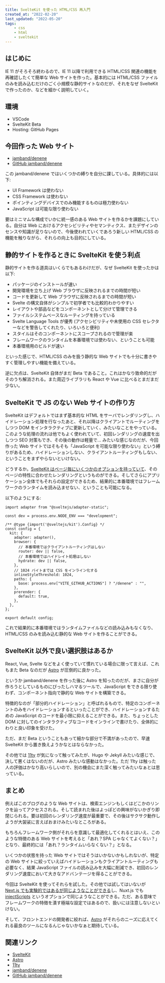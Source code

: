 ```yaml
---
title: SvelteKit を使った HTML/CSS 再入門
created_at: "2022-02-20"
last_updated: "2022-05-20"
tags:
    - css
    - html
    - sveltekit
---
```


## はじめに

IE 11 がそろそろ終わるので、IE 11 以降で利用できる HTML/CSS 関連の機能を再確認したくて簡単な Web サイトを作った。基本的には HTML/CSS ファイルのみを読み込むだけのごく小規模な静的サイトなのだが、それをなぜ SvelteKit で作ったのか、などを細かく説明していく。

## 環境

- VSCode
- SvelteKit Beta
- Hosting: GitHub Pages

## 今回作った Web サイト

- [jamband/denene](https://jamband.github.io/denene/)
- [GitHub jamband/denene](https://github.com/jamband/denene)

この jamband/denene ではいくつかの縛りを自分に課している。具体的には以下:

- UI Framework は使わない
- CSS Framework は使わない
- ポインティングデバイスでのみ機能するものは極力使わない
- JavaScript は可能な限り使わない

要はミニマムな構成でいかに統一感のある Web サイトを作るかを課題にしている。自分は Web におけるアクセシビリティやセマンティクス、またデザインのセンスや知識が足りないので、今後使われていくであろう新しい HTML/CSS の機能を触りながら、それらの向上も目的にしている。

## 静的サイトを作るときに SvelteKit を使う利点

静的サイトを作る道具はいくらでもあるわけだが、なぜ SvelteKit を使ったかは以下:

- パッケージのインストールが速い
- 開発環境を立ち上げ Web ブラウザに反映されるまでの時間が短い
- コードを更新して Web ブラウザに反映されるまでの時間が短い
- Svelte の構文自体がシンプルで初学者でも比較的わかりやすい
- レイアウトや部品などをコンポーネントとして分けて管理できる
- ファイルシステムベースなルーティングを持っている
- Svelte Language Tools が優秀 (アクセシビリティや未使用の CSS セレクターなどを警告してくれたり、いろいろと便利)
- スタイルはそのコンポーネントにスコープされるので管理が楽
- フレームワークのランタイムを本番環境では使わない、ということも可能
- 本番環境用のビルドが速い

といった感じで、HTML/CSS のみを扱う静的な Web サイトでも十分に書きやすく管理しやすい機能を備えている。

逆に欠点は、SvelteKit 自体がまだ Beta であること。これはかなり致命的だがそのうち解消される。また周辺ライブラリも React や Vue に比べるとまだまだ少ない。

## SvelteKit で JS のない Web サイトの作り方

SvelteKit はデフォルトではまず基本的な HTML をサーバでレンダリングし、ハイドレーション処理を行なったあと、それ以降はクライアントでルーティングをしつつ DOM をインタラクティブに更新していく、みたいなことをやっている。このような処理の流れは他でもよく使われていて、初回レンダリングの速度を出しつつ SEO 対策もでき、その後の動作は軽量で... みたいな感じなのだが、今回作った Web サイトではそもそも「JavaScript を可能な限り使わない」という縛りがあるため、ハイドレーションしない、クライアントルーティングもしない、ということをまずやらないといけない。

どうするか。[SvelteKit はページ毎にいくつかのオプションを持っていて](https://kit.svelte.dev/docs/page-options)、そのページの特性に合わせたレンダリングというものができる。そしてさらにアプリケーション全体でもそれらの設定ができるため、結果的に本番環境ではフレームワークのランタイムを読み込ませない、ということも可能になる。

以下のようにする:

```js[data-file="svelte.config.js"]
import adapter from "@sveltejs/adapter-static";

const dev = process.env.NODE_ENV === "development";

/** @type {import('@sveltejs/kit').Config} */
const config = {
  kit: {
    adapter: adapter(),
    browser: {
      // 本番環境ではクライアントルーティングはしない
      router: dev || false,
      // 本番環境ではハイドレイト処理はしない
      hydrate: dev || false,
    },
    // 1024 バイトまでは CSS をインライン化する
    inlineStyleThreshold: 1024,
    paths: {
      base: process.env["VITE_GITHUB_ACTIONS"] ? "/denene" : "",
    },
    prerender: {
      default: true,
    },
  },
};

export default config;
```

これで結果的に本番環境ではランタイムファイルなどの読み込みもなくなり、HTML/CSS のみを読み込む静的な Web サイトを作ることができる。

## SvelteKit 以外で良い選択肢はあるか

React, Vue, Svelte などをよく使っていて慣れている場合に限って言えば、これもまた Beta なのだが [Astro](https://astro.build/) が圧倒的に良かった。

というか jamband/denene を作った後に Astro を知ったのだが、まさに自分が作ろうとしているものにぴったしハマるツールで、JavaScript をできる限り使わず、コンポーネント指向で静的な Web サイトを構築できる。

特徴的なのが「部分的ハイドレーション」と呼ばれるもので、特定のコンポーネントのみをハイドレーションするといったことができ、ハイドレーションするための JavaScript のコードを最小限に抑えることができる。また、ちょっとした DOM に対してのインタラクティブなコードをインラインで書けたり、全体的にわりと良い印象を受けた。

ただ、まだ Beta ということもあって細かな部分で不満があったので、早速 SvelteKit から置き換えようかなとはならなかった。

その他では [11ty](https://www.11ty.dev/) が気になって触ってみたが、Hugo や Jekyll みたいな感じで、決して悪くはないのだが、Astro みたいな感動はなかった。ただ 11ty は触った人の評価はかなり高いらしいので、別の機会にまた深く触ってみたいなぁとは思っている。

## まとめ

例えばこのブログのような Web サイトは、検索エンジンもしくはどこかのリンクを辿ってアクセスされる。そして読まれた後はよっぽどの興味がないかぎり即閉じられる。要は初回のレンダリング速度が最重要で、その後はサクサク動作しようが大袈裟に言えばおまけみたいなところがある。

もちろんフレームワーク側がそれらを意識して最適化してくれるとはいえ、このような特徴のある Web サイトを考えると「あれ？SPA じゃなくてよくない？」となり、最終的には「あれ？ランタイムいらなくない？」となる。

いくつかの状態を持った Web サイトではそうはいかないかもしれないが、特定の Web サイトに絞っていえばハイドレーションもクライアントルーティングも必要なく、結果 JavaScript ファイルの読み込みを大幅に削減でき、初回のレンダリング速度において大きなアドバンテージを得ることができる。

今回は SvelteKit を使ってそれらを試した。その他では試してはいないが [Next.js でも実験的ではあるが同じようなことができる](https://github.com/vercel/next.js/pull/11949)し、Nuxt.js でも [injectScripts](https://nuxtjs.org/docs/configuration-glossary/configuration-render/#injectscripts) というオプションで同じようなことができる。ただ、ある意味でフレームワークの特徴を潰す極端な設定ではあるので、扱いには注意しないといけない。

そして、フロントエンドの開発者に絞れば、[Astro](https://astro.build/) がそれらのニーズに応えてくれる最良のツールになるんじゃないかなぁと期待している。

## 関連リンク

- [SvelteKit](https://kit.svelte.dev/)
- [Astro](https://astro.build/)
- [11ty](https://www.11ty.dev/)
- [jamband/denene](https://jamband.github.io/denene/)
- [GitHub jamband/denene](https://github.com/jamband/denene)

